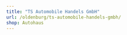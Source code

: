 ```yaml
---
title: "TS Automobile Handels GmbH"
url: /oldenburg/ts-automobile-handels-gmbh/
shop: Autohaus
---
```

